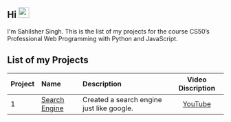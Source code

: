 ## Hi <img src="https://media.giphy.com/media/hvRJCLFzcasrR4ia7z/giphy.gif" width="25px"> 

I'm Sahilsher Singh. This is the list of my projects for the course CS50’s Professional Web Programming with Python and JavaScript.

## List of my Projects

| Project | Name                       | Description                                                                   | Video Discription                                   |
| :--- | :--------------------------- | :------------------------------------------------------------------------------- | :--------------------------------------------: |
| 1    | <a href="https://github.com/Sandhu-Sahil/Search_Engine">Search Engine</a> | Created a search engine just like google.   | <a href="https://youtu.be/xDTB4GC4KqE">YouTube</a> |
